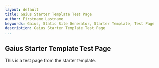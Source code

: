 ```yaml
---
layout: default
title: Gaius Starter Template Test Page
author: Firstname Lastname
keywords: Gaius, Static Site Generator, Starter Template, Test Page
description: Gaius Starter Template Test Page
...
```


## Gaius Starter Template Test Page

This is a test page from the starter template.
